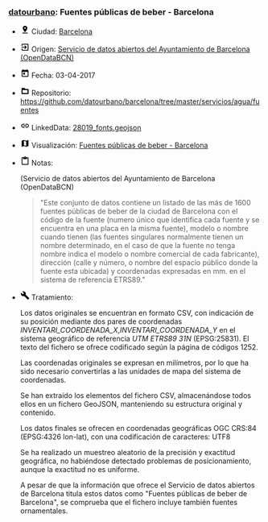 ### [datourbano](https://github.com/datourbano): Fuentes públicas de beber - Barcelona

* ![](https://raw.githubusercontent.com/datourbano/simbologia/master/_/ubicacion_18.png) Ciudad: [Barcelona](https://datourbano.github.io/barcelona)
* ![](https://raw.githubusercontent.com/datourbano/simbologia/master/_/origen_18.png) Origen: [Servicio de datos abiertos del Ayuntamiento de Barcelona (OpenDataBCN)](http://opendata-ajuntament.barcelona.cat/data/es/dataset/fonts)
* ![](https://raw.githubusercontent.com/datourbano/simbologia/master/_/calendario_18.png) Fecha: 03-04-2017
* ![](https://raw.githubusercontent.com/datourbano/simbologia/master/_/carpeta_18.png) Repositorio: https://github.com/datourbano/barcelona/tree/master/servicios/agua/fuentes
* ![](https://raw.githubusercontent.com/datourbano/simbologia/master/_/enlace_18.png) LinkedData: [28019_fonts.geojson](https://raw.githubusercontent.com/datourbano/barcelona/master/servicios/agua/fuentes/08019_fonts.geojson)
* ![](https://raw.githubusercontent.com/datourbano/simbologia/master/_/mapa_18.png) Visualización: [Fuentes públicas de beber - Barcelona](https://datourbano.github.io/barcelona/servicios/agua/fuentes/08019_fonts)
* ![](https://raw.githubusercontent.com/datourbano/simbologia/master/_/notas_18.png) Notas:
  
  (Servicio de datos abiertos del Ayuntamiento de Barcelona (OpenDataBCN)
  >"Este conjunto de datos contiene un listado de las más de 1600 fuentes públicas de beber de la ciudad de Barcelona con el código de la fuente (numero único que identifica cada fuente y se encuentra en una placa en la misma fuente), modelo o nombre cuando tienen (las fuentes singulares normalmente tienen un nombre determinado, en el caso de que la fuente no tenga nombre indica el modelo o nombre comercial de cada fabricante), dirección (calle y número, o nombre del espacio público donde la fuente esta ubicada) y coordenadas expresadas en mm. en el sistema de referencia ETRS89."

* ![](https://raw.githubusercontent.com/datourbano/simbologia/master/_/herramienta_18.png) Tratamiento:
  
  Los datos originales se encuentran en formato CSV, con indicación de su posición mediante dos pares de coordenadas *INVENTARI_COORDENADA_X*,*INVENTARI_COORDENADA_Y* en el sistema geográfico de referencia *UTM ETRS89 31N* (EPSG:25831). El texto del fichero se ofrece codificado según la página de códigos 1252.

  Las coordenadas originales se expresan en milímetros, por lo que ha sido necesario convertirlas a las unidades de mapa del sistema de coordenadas.

  Se han extraído los elementos del fichero CSV, almacenándose todos ellos en un fichero GeoJSON, manteniendo su estructura original y contenido.

  Los datos finales se ofrecen en coordenadas geográficas OGC CRS:84 (EPSG:4326 lon-lat), con una codificación de caracteres: UTF8

  Se ha realizado un muestreo aleatorio de la precisión y exactitud geográfica, no habiéndose detectado problemas de posicionamiento, aunque la exactitud no es uniforme.

  A pesar de que la información que ofrece el Servicio de datos abiertos de Barcelona titula estos datos como "Fuentes públicas de beber de Barcelona", se comprueba que el fichero incluye también fuentes ornamentales.
